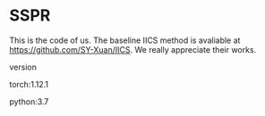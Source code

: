 # SSPR
This is the code of us. The baseline IICS method is avaliable at https://github.com/SY-Xuan/IICS. We really appreciate their works.

version

torch:1.12.1


python:3.7
